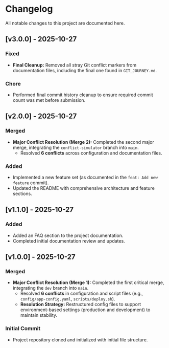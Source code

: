 # Changelog

All notable changes to this project are documented here.

## [v3.0.0] - 2025-10-27

### Fixed
- **Final Cleanup:** Removed all stray Git conflict markers from documentation files, including the final one found in `GIT_JOURNEY.md`.

### Chore
- Performed final commit history cleanup to ensure required commit count was met before submission.

## [v2.0.0] - 2025-10-27

### Merged
- **Major Conflict Resolution (Merge 2):** Completed the second major merge, integrating the `conflict-simulator` branch into `main`.
  - Resolved **6 conflicts** across configuration and documentation files.

### Added
- Implemented a new feature set (as documented in the `feat: Add new feature` commit).
- Updated the README with comprehensive architecture and feature sections.

## [v1.1.0] - 2025-10-27

### Added
- Added an FAQ section to the project documentation.
- Completed initial documentation review and updates.

## [v1.0.0] - 2025-10-27

### Merged
- **Major Conflict Resolution (Merge 1):** Completed the first critical merge, integrating the `dev` branch into `main`.
  - Resolved **6 conflicts** in configuration and script files (e.g., `config/app-config.yaml`, `scripts/deploy.sh`).
  - **Resolution Strategy:** Restructured config files to support environment-based settings (production and development) to maintain stability.

### Initial Commit
- Project repository cloned and initialized with initial file structure.
